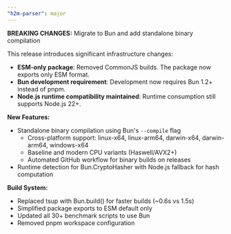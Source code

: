 ```yaml
---
"h2m-parser": major
---
```


**BREAKING CHANGES:** Migrate to Bun and add standalone binary compilation

This release introduces significant infrastructure changes:

- **ESM-only package**: Removed CommonJS builds. The package now exports only ESM format.
- **Bun development requirement**: Development now requires Bun 1.2+ instead of pnpm.
- **Node.js runtime compatibility maintained**: Runtime consumption still supports Node.js 22+.

**New Features:**
- Standalone binary compilation using Bun's `--compile` flag
  - Cross-platform support: linux-x64, linux-arm64, darwin-x64, darwin-arm64, windows-x64
  - Baseline and modern CPU variants (Haswell/AVX2+)
  - Automated GitHub workflow for binary builds on releases
- Runtime detection for Bun.CryptoHasher with Node.js fallback for hash computation

**Build System:**
- Replaced tsup with Bun.build() for faster builds (~0.6s vs 1.5s)
- Simplified package exports to ESM default only
- Updated all 30+ benchmark scripts to use Bun
- Removed pnpm workspace configuration
